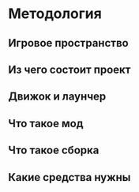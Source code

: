 # Методология

## Игровое пространство

## Из чего состоит проект

## Движок и лаунчер

## Что такое мод

## Что такое сборка

## Какие средства нужны
